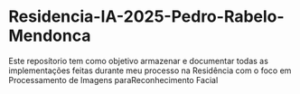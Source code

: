 # Residencia-IA-2025-Pedro-Rabelo-Mendonca
Este reposítorio tem como objetivo armazenar e documentar todas as implementações feitas durante meu processo na Residência com o foco em Processamento de Imagens paraReconhecimento Facial
